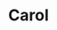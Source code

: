 ---
layout: piece
collection_: paintings
title: Carol
image: carol.jpg
media: Acrylic
dimensions: 9 x 9 ½
description: Painted with brushes on paper.
price: $350 matted and framed
create_date: 2014
---